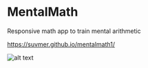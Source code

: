 # MentalMath
Responsive math app to train mental arithmetic

https://suvmer.github.io/mentalmath1/

![alt text](https://suvmer.ru/images/mentalmath.png)
